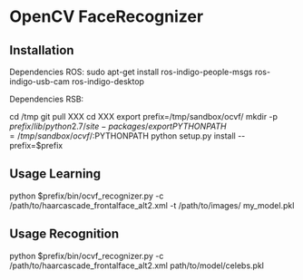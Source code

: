 OpenCV FaceRecognizer
=======================

Installation
-------------

Dependencies ROS:
	sudo apt-get install ros-indigo-people-msgs ros-indigo-usb-cam ros-indigo-desktop

Dependencies RSB:

cd /tmp
git pull XXX
cd XXX
export prefix=/tmp/sandbox/ocvf/
mkdir -p $prefix/lib/python2.7/site-packages/
export PYTHONPATH=/tmp/sandbox/ocvf/:$PYTHONPATH
python setup.py install --prefix=$prefix

Usage Learning
---------------
python $prefix/bin/ocvf_recognizer.py -c /path/to/haarcascade_frontalface_alt2.xml -t /path/to/images/ my_model.pkl


Usage Recognition
-----
python $prefix/bin/ocvf_recognizer.py -c /path/to/haarcascade_frontalface_alt2.xml path/to/model/celebs.pkl

